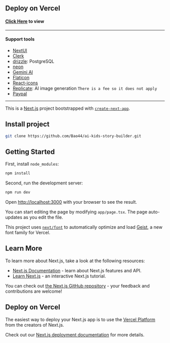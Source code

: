 ## Deploy on Vercel

[10]: <ai-kids-story-builder-b44.vercel.app>

#### [Click Here][10] to view

--- 

#### Support tools

[1]: <https://nextui.org/>

[2]: <https://clerk.com/?utm_source=tube-guruji&utm_medium=youtube&utm_campaign=kids-story>

[3]: <https://orm.drizzle.team/>

[4]: <https://neon.tech/>

[5]: <https://ai.google.dev/>

[6]: <https://www.flaticon.com/>

[7]: <https://react-icons.github.io/react-icons/>

[8]: <https://replicate.com/>

[9]: <https://developer.paypal.com/home/>

- [NextUI][1]
- [Clerk][2]
- [drizzle][3]: PostgreSQL
- [neon][4]
- [Gemini AI][5]
- [Flaticon][6]
- [React-icons][7]
- [Replicate][8]: AI image generation `There is a fee so it does not apply`
- [Paypal][9]

--- 

This is a [Next.js](https://nextjs.org) project bootstrapped with [`create-next-app`](https://nextjs.org/docs/app/api-reference/cli/create-next-app).

## Install project

```bash
git clone https://github.com/Bao44/ai-kids-story-builder.git
```

## Getting Started

First, install `node_modules`:

```bash
npm install
```

Second, run the development server:

```bash
npm run dev
```


Open [http://localhost:3000](http://localhost:3000) with your browser to see the result.

You can start editing the page by modifying `app/page.tsx`. The page auto-updates as you edit the file.

This project uses [`next/font`](https://nextjs.org/docs/app/building-your-application/optimizing/fonts) to automatically optimize and load [Geist](https://vercel.com/font), a new font family for Vercel.

## Learn More

To learn more about Next.js, take a look at the following resources:

- [Next.js Documentation](https://nextjs.org/docs) - learn about Next.js features and API.
- [Learn Next.js](https://nextjs.org/learn) - an interactive Next.js tutorial.

You can check out [the Next.js GitHub repository](https://github.com/vercel/next.js) - your feedback and contributions are welcome!

## Deploy on Vercel

The easiest way to deploy your Next.js app is to use the [Vercel Platform](https://vercel.com/new?utm_medium=default-template&filter=next.js&utm_source=create-next-app&utm_campaign=create-next-app-readme) from the creators of Next.js.

Check out our [Next.js deployment documentation](https://nextjs.org/docs/app/building-your-application/deploying) for more details.

